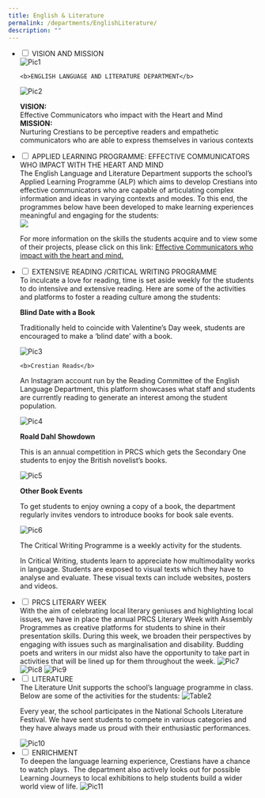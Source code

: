 ```yaml
---
title: English & Literature
permalink: /departments/EnglishLiterature/
description: ""
---
```

<ul class="jekyllcodex_accordion">
<li>
<input type="checkbox" id="accordion1">
<label for="accordion1">VISION AND MISSION</label>
<div>
	
<img src="/images/Pic1.jpg" alt="Pic1"> 

	<b>ENGLISH LANGUAGE AND LITERATURE DEPARTMENT</b>

<img src="/images/Pic2.jpg" alt="Pic2">

<b>VISION:</b>
<br>
Effective Communicators who impact with the Heart and Mind
<br>
<b>MISSION:</b>
<br>
Nurturing Crestians to be perceptive readers and empathetic communicators who are able to express themselves in various contexts
	</div>
	</li>
	
<li>
<input type="checkbox" id="accordion2">
<label for="accordion2">APPLIED LEARNING PROGRAMME: EFFECTIVE COMMUNICATORS WHO IMPACT WITH THE HEART AND MIND</label> 

<div>
	The English Language and Literature Department supports the school’s Applied Learning Programme (ALP) which aims to develop Crestians into effective communicators who are capable of articulating complex information and ideas in varying contexts and modes. To this end, the programmes below have been developed to make learning experiences meaningful and engaging for the students:  
<br>
<img src="/images/Table1.jpeg">

  

For more information on the skills the students acquire and to view some of their projects, please click on this link: <a href="https://prcss.moe.edu.sg/about-us/virtual-open-house-2021">Effective Communicators who impact with the heart and mind.</a>

</div>
	</li>
<li>
<input type="checkbox" id="accordion3">
<label for="accordion3">EXTENSIVE READING /CRITICAL WRITING PROGRAMME</label>

<div>
	To inculcate a love for reading, time is set aside weekly for the students to do intensive and extensive reading. Here are some of the activities and platforms to foster a reading culture among the students:  

<b>Blind Date with a Book</b>

Traditionally held to coincide with Valentine’s Day week, students are encouraged to make a ‘blind date’ with a book.

  

<img src="/images/Pic3.jpeg" alt="Pic3">

	<b>Crestian Reads</b>

An Instagram account run by the Reading Committee of the English Language Department, this platform showcases what staff and students are currently reading to generate an interest among the student population.

<img src="/images/Pic4.jpeg" alt="Pic4">

<b>Roald Dahl Showdown</b>  <br>

This is an annual competition in PRCS which gets the Secondary One students to enjoy the British novelist’s books.
	
<img src="/images/Pic5.jpeg" alt="Pic5">

<b>Other Book Events</b>

To get students to enjoy owning a copy of a book, the department regularly invites vendors to introduce books for book sale events.

<img src="/images/Pic6.jpeg" alt="Pic6">

The Critical Writing Programme is a weekly activity for the students.  

In Critical Writing, students learn to appreciate how multimodality works in language. Students are exposed to visual texts which they have to analyse and evaluate. These visual texts can include websites, posters and videos. 
</div>
	</li>
	
<li>
<input type="checkbox" id="accordion4">
<label for="accordion4">PRCS LITERARY WEEK </label>
<div>
With the aim of celebrating local literary geniuses and highlighting local issues, we have in place the annual PRCS Literary Week with Assembly Programmes as creative platforms for students to shine in their presentation skills. During this week, we broaden their perspectives by engaging with issues such as marginalisation and disability. Budding poets and writers in our midst also have the opportunity to take part in activities that will be lined up for them throughout the week.  
  

<img src="/images/Pic7.jpeg" alt="Pic7">

														

<img src="/images/Pic8.jpeg" alt="Pic8">

  

<img src="/images/Pic9.jpeg" alt="Pic9">
	</div>
	</li>
	
<li>
		<input type="checkbox" id="accordion5">
		<label for="accordion5">LITERATURE</label>  
<div> 
	The Literature Unit supports the school’s language programme in class. Below are some of the activities for the students:
	
<img src="/images/Table2.jpeg" alt="Table2">

  

Every year, the school participates in the National Schools Literature Festival. We have sent students to compete in various categories and they have always made us proud with their enthusiastic performances.  

  

<img src="/images/Pic10.jpeg" alt="Pic10">
</div>
	</li>
	
<li>
		<input type="checkbox" id="accordion6">
		<label for="accordion6">ENRICHMENT</label>
<div>
To deepen the language learning experience, Crestians have a chance to watch plays.  The department also actively looks out for possible Learning Journeys to local exhibitions to help students build a wider world view of life.
<img src="/images/Pic11.jpeg"  alt="Pic11">
</div>
	</li>
	</ul>